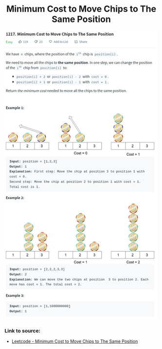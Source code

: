 <h1 align="center">Minimum Cost to Move Chips to The Same Position</h1>

![alt text](https://raw.githubusercontent.com/matthew01lokiet/Github-repos-images/main/Algs/Arrays/FvgwK2ai_o.png)

### Link to source: 
- <a href="https://leetcode.com/problems/minimum-cost-to-move-chips-to-the-same-position/">Leetcode - Minimum Cost to Move Chips to The Same Position</a>

